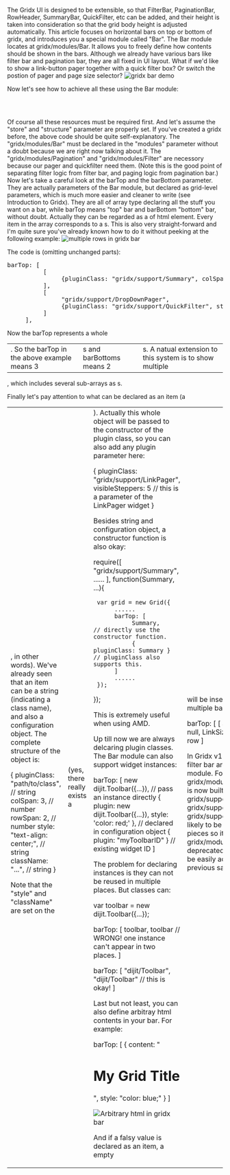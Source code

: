 The Gridx UI is designed to be extensible, so that FilterBar, PaginationBar, RowHeader, SummaryBar, QuickFilter, etc can be added, and their height is taken into consideration so that the grid body height is adjusted automatically. This article focuses on horizontal bars on top or bottom of gridx, and introduces you a special module called "Bar".
The Bar module locates at gridx/modules/Bar. It allows you to freely define how contents should be shown in the bars. Although we already have various bars like filter bar and pagination bar, they are all fixed in UI layout. What if we'd like to show a link-button pager together with a quick filter box? Or switch the postion of pager and page size selector?
![gridx bar demo](http://oria.github.com/gridx/tutor/image/gridx-2.png)

Now let's see how to achieve all these using the Bar module:

<pre>
     <div id='grid' jsid='grid' data-dojo-type='gridx/Grid' data-dojo-props='
          cacheClass: "gridx/core/model/cache/Sync",
          store: store,
          structure: layout,
          barTop: [
               "gridx/support/Summary",
               "gridx/support/DropDownPager",
               {pluginClass: "gridx/support/QuickFilter", style: 'text-align: right;'}
          ]
          barBottom: [
                "gridx/support/LinkSizer",
                {pluginClass: "gridx/support/LinkPager", style: 'text-align: right;'}
          ],
          modules: [
               "gridx/modules/Pagination",
               "gridx/modules/Filter",
               "gridx/modules/Bar"
          ]
     '></div>
</pre>

Of course all these resources must be required first. And let's assume the "store" and "structure" parameter are properly set.
If you've created a gridx before, the above code should be quite self-explanatory. The "gridx/modules/Bar" must be declared in the "modules" parameter without a doubt because we are right now talking about it. The "gridx/modules/Pagination" and "gridx/modules/Filter" are necessory because our pager and quickfilter need them. (Note this is the good point of separating filter logic from filter bar, and paging logic from pagination bar.) 
Now let's take a careful look at the barTop and the barBottom parameter. They are actually parameters of the Bar module, but declared as grid-level parameters, which is much more easier and cleaner to write (see Introduction to Gridx). They are all of array type declaring all the stuff you want on a bar, while barTop means "top" bar and barBottom "bottom" bar, without doubt. Actually they can be regarded as a <tr> of html <table> element. Every item in the array corresponds to a <td>. So the barTop in the above example means 3 <td>s and barBottoms means 2 <td>s. A natual extension to this system is to show multiple <tr>s. This is also very straight-forward and I'm quite sure you've already known how to do it without peeking at the following example:
![multiple rows in gridx bar](http://oria.github.com/gridx/tutor/image/gridx-3.png)

The code is (omitting unchanged parts):

<pre>
barTop: [
          [
               {pluginClass: "gridx/support/Summary", colSpan: 2, style: 'text-align: center;'}
          ],
          [
               "gridx/support/DropDownPager",
               {pluginClass: "gridx/support/QuickFilter", style: 'text-align: right;'}
          ]     
     ],
</pre>

Now the barTop represents a whole <table>, which includes several sub-arrays as <tr>s.

Finally let's pay attention to what can be declared as an item (a <td>, in other words). We've already seen that an item can be a string (indicating a class name), and also a configuration object. The complete structure of the object is:

{
     pluginClass: "path/to/class", // string
     colSpan: 3, // number
     rowSpan: 2, // number
     style: "text-align: center;", // string
     className: "...", // string
}

Note that the "style" and "className" are set on the <td> (yes, there really exists a <td>). Actually this whole object will be passed to the constructor of the plugin class, so you can also add any plugin parameter here:

{
     pluginClass: "gridx/support/LinkPager",
     visibleSteppers: 5  // this is a parameter of the LinkPager widget
}

Besides string and configuration object, a constructor function is also okay:

require([
     "gridx/support/Summary",
     ......
], function(Summary, ...){
     
     var grid = new Grid({
          ......
          barTop: [
               Summary,      // directly use the constructor function.
               { pluginClass: Summary }      // pluginClass also supports this.
          ]
          ......
     });
});

This is extremely useful when using AMD.

Up till now we are always delcaring plugin classes. The Bar module can also support widget instances:

barTop: [
     new dijit.Toolbar({...}),         // pass an instance directly
     { plugin: new dijit.Toolbar({...}), style: 'color: red;' },     // declared in configuration object
     { plugin: "myToolbarID" }         // existing widget ID
]

The problem for declaring instances is they can not be reused in multiple places. But classes can:

var toolbar = new dijit.Toolbar({...});

barTop: [
     toolbar,
     toolbar     // WRONG! one instance can't appear in two places.
]

barTop: [
     "dijit/Toolbar",
     "dijit/Toolbar"     // this is okay!
]

Last but not least, you can also define arbitray html contents in your bar. For example:

barTop: [
     { content: "<h1>My Grid Title</h1>", style: "color: blue;" }
]

![Arbitrary html in gridx bar](http://oria.github.com/gridx/tutor/image/gridx-4.png)

And if a falsy value is declared as an item, a empty <td> will be inserted. This is useful for multiple bar rows.

barTop: [
     [ Summary, QuickFilter ],
     [ null, LinkSizer]     // skip the first cell in this row
]

In Gridx v1.1, all bar modules except filter bar are rewritten using this Bar module. For example, the gridx/modules/pagination/PaginationBar is now built up by gridx/support/Summary, gridx/support/LinkPager and gridx/support/LinkSizer. FilterBar is not likely to be broken up into several pieces so it is left untouched. And gridx/modules/TitleBar is now deprecated since the same effect can be easily achieved by Bar module, as previous sample shows.

